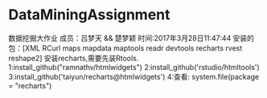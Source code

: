 # DataMiningAssignment
数据挖掘大作业
成员：吕梦天 && 楚梦颖
时间:2017年3月28日11:47:44
安装的包：[XML RCurl maps mapdata maptools readr devtools recharts rvest reshape2]
安装recharts,需要先装Rtools.
1:install_github("ramnathv/htmlwidgets")
2:install_github('rstudio/htmltools')
3:install_github('taiyun/recharts@htmlwidgets')
4:查看: system.file(package = "recharts")
